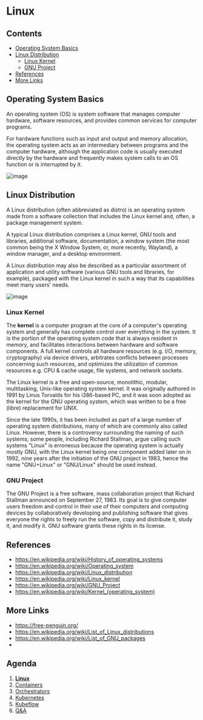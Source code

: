 # Linux <!-- omit in toc -->

## Contents <!-- omit in toc -->

- [Operating System Basics](#operating-system-basics)
- [Linux Distribution](#linux-distribution)
  - [Linux Kernel](#linux-kernel)
  - [GNU Project](#gnu-project)
- [References](#references)
- [More Links](#more-links)

## Operating System Basics

An operating system (OS) is system software that manages computer hardware, software resources, and provides common services for computer programs.

For hardware functions such as input and output and memory allocation, the operating system acts as an intermediary between programs and the computer hardware, although the application code is usually executed directly by the hardware and frequently makes system calls to an OS function or is interrupted by it.

![image](https://upload.wikimedia.org/wikipedia/commons/e/e1/Operating_system_placement.svg)

## Linux Distribution

A Linux distribution (often abbreviated as distro) is an operating system made from a software collection that includes the Linux kernel and, often, a package management system.

A typical Linux distribution comprises a Linux kernel, GNU tools and libraries, additional software, documentation, a window system (the most common being the X Window System, or, more recently, Wayland), a window manager, and a desktop environment.

A Linux distribution may also be described as a particular assortment of application and utility software (various GNU tools and libraries, for example), packaged with the Linux kernel in such a way that its capabilities meet many users' needs.

![image](https://upload.wikimedia.org/wikipedia/commons/b/b5/Linux_Distribution_Timeline_21_10_2021.svg)

### Linux Kernel

The **kernel** is a computer program at the core of a computer's operating system and generally has complete control over everything in the system.
It is the portion of the operating system code that is always resident in memory, and facilitates interactions between hardware and software components.
A full kernel controls all hardware resources (e.g. I/O, memory, cryptography) via device drivers, arbitrates conflicts between processes concerning such resources, and optimizes the utilization of common resources e.g. CPU & cache usage, file systems, and network sockets.

The Linux kernel is a free and open-source, monolithic, modular, multitasking, Unix-like operating system kernel. It was originally authored in 1991 by Linus Torvalds for his i386-based PC, and it was soon adopted as the kernel for the GNU operating system, which was written to be a free (libre) replacement for UNIX.

Since the late 1990s, it has been included as part of a large number of operating system distributions, many of which are commonly also called Linux. However, there is a controversy surrounding the naming of such systems; some people, including Richard Stallman, argue calling such systems "Linux" is erroneous because the operating system is actually mostly GNU, with the Linux kernel being one component added later on in 1992, nine years after the initiation of the GNU project in 1983, hence the name "GNU+Linux" or "GNU/Linux" should be used instead.

### GNU Project

The GNU Project is a free software, mass collaboration project that Richard Stallman announced on September 27, 1983. Its goal is to give computer users freedom and control in their use of their computers and computing devices by collaboratively developing and publishing software that gives everyone the rights to freely run the software, copy and distribute it, study it, and modify it. GNU software grants these rights in its license.

## References

- https://en.wikipedia.org/wiki/History_of_operating_systems
- https://en.wikipedia.org/wiki/Operating_system
- https://en.wikipedia.org/wiki/Linux_distribution
- https://en.wikipedia.org/wiki/Linux_kernel
- https://en.wikipedia.org/wiki/GNU_Project
- https://en.wikipedia.org/wiki/Kernel_(operating_system)

## More Links

- https://free-penguin.org/
- https://en.wikipedia.org/wiki/List_of_Linux_distributions
- https://en.wikipedia.org/wiki/List_of_GNU_packages
- 

## Agenda <!-- omit in toc -->

1. [**Linux**](02.linux.md)
2. [Containers](03.containers.md)
3. [Orchestrators](04.orchestrators.md)
4. [Kubernetes](05.kubernetes.md)
5. [Kubeflow](06.kubeflow.md)
6. [Q&A](07.q&a.md)
